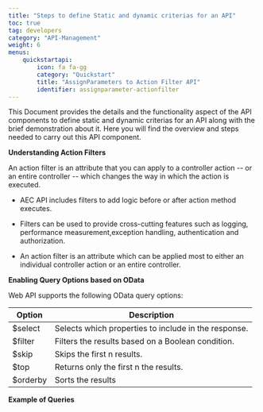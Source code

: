 ```yaml
---
title: "Steps to define Static and dynamic criterias for an API"
toc: true
tag: developers
category: "API-Management"
weight: 6
menus: 
    quickstartapi:
        icon: fa fa-gg
        category: "Quickstart"
        title: "AssignParameters to Action Filter API"
        identifier: assignparameter-actionfilter
---
```


This Document provides the details and the functionality aspect of the API components to define static and dynamic criterias for an API 
along with the brief demonstration about it. Here you will find the overview and steps needed to carry out this API component.


**Understanding Action Filters**

An action filter is an attribute that you can apply to a controller action -- or an entire controller -- 
which changes the way in which the action is executed. 

* AEC API includes filters to add logic before or after action method executes. 
* Filters can be used to provide cross-cutting features such as logging, 
  performance measurement,exception handling, authentication and authorization.

* An action filter is an attribute which can be applied most to either an individual controller
  action or an entire controller.


**Enabling Query Options based on OData**

Web API supports the following OData query options:

|Option|Description|
|---|---|
|$select|Selects which properties to include in the response.|
|$filter|Filters the results based on a Boolean condition.|
|$skip|Skips the first n results.|
|$top|Returns only the first n the results.|
|$orderby|Sorts the results|

**Example of Queries**